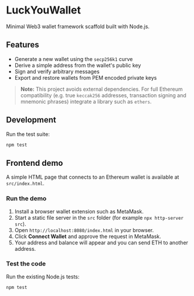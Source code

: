 # LuckYouWallet

Minimal Web3 wallet framework scaffold built with Node.js.

## Features

- Generate a new wallet using the `secp256k1` curve
- Derive a simple address from the wallet's public key
- Sign and verify arbitrary messages
- Export and restore wallets from PEM encoded private keys

> **Note:** This project avoids external dependencies. For full Ethereum
> compatibility (e.g. true `keccak256` addresses, transaction signing and
> mnemonic phrases) integrate a library such as `ethers`.

## Development

Run the test suite:

```bash
npm test
```


## Frontend demo

A simple HTML page that connects to an Ethereum wallet is available at `src/index.html`.

### Run the demo

1. Install a browser wallet extension such as MetaMask.
2. Start a static file server in the `src` folder (for example `npx http-server src`).
3. Open `http://localhost:8080/index.html` in your browser.
4. Click **Connect Wallet** and approve the request in MetaMask.
5. Your address and balance will appear and you can send ETH to another address.

### Test the code

Run the existing Node.js tests:

```bash
npm test
```
